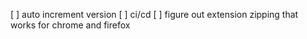 [ ] auto increment version
[ ] ci/cd
[ ] figure out extension zipping that works for chrome and firefox
